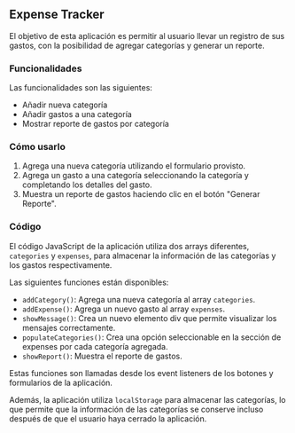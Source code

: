 ## Expense Tracker

El objetivo de esta aplicación es permitir al usuario llevar un registro de sus gastos, con la posibilidad de agregar categorías y generar un reporte. 

### Funcionalidades

Las funcionalidades son las siguientes:

- Añadir nueva categoría
- Añadir gastos a una categoría
- Mostrar reporte de gastos por categoría

### Cómo usarlo

1. Agrega una nueva categoría utilizando el formulario provisto. 
2. Agrega un gasto a una categoría seleccionando la categoría y completando los detalles del gasto. 
3. Muestra un reporte de gastos haciendo clic en el botón "Generar Reporte". 

### Código

El código JavaScript de la aplicación utiliza dos arrays diferentes, `categories` y `expenses`, para almacenar la información de las categorías y los gastos respectivamente. 

Las siguientes funciones están disponibles:

- `addCategory()`: Agrega una nueva categoría al array `categories`.
- `addExpense()`: Agrega un nuevo gasto al array `expenses`.
- `showMessage()`: Crea un nuevo elemento div que permite visualizar los mensajes correctamente. 
- `populateCategories()`: Crea una opción seleccionable en la sección de expenses por cada categoría    agregada.
- `showReport()`: Muestra el reporte de gastos.

Estas funciones son llamadas desde los event listeners de los botones y formularios de la aplicación. 

Además, la aplicación utiliza `localStorage` para almacenar las categorías, lo que permite que la información de las categorías se conserve incluso después de que el usuario haya cerrado la aplicación. 